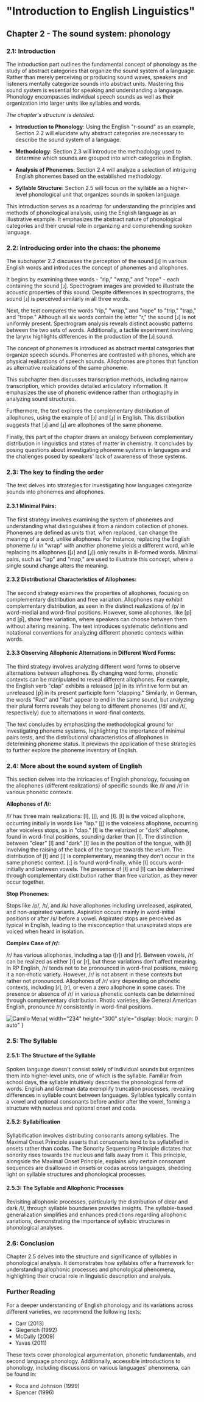 # "Introduction to English Linguistics"
## Chapter 2 - The sound system: phonology
### 2.1: Introduction
The introduction part outlines the fundamental concept of phonology as the study of abstract categories that organize the sound system of a language. Rather than merely perceiving or producing sound waves, speakers and listeners mentally categorize sounds into abstract units. Mastering this sound system is essential for speaking and understanding a language. Phonology encompasses individual speech sounds as well as their organization into larger units like syllables and words.

_The chapter's structure is detailed:_

- **Introduction to Phonology**: Using the English "r-sound" as an example, Section 2.2 will elucidate why abstract categories are necessary to describe the sound system of a language.

- **Methodology**: Section 2.3 will introduce the methodology used to determine which sounds are grouped into which categories in English.
- **Analysis of Phonemes**: Section 2.4 will analyze a selection of intriguing English phonemes based on the established methodology.

- **Syllable Structure**: Section 2.5 will focus on the syllable as a higher-level phonological unit that organizes sounds in spoken language.

This introduction serves as a roadmap for understanding the principles and methods of phonological analysis, using the English language as an illustrative example. It emphasizes the abstract nature of phonological categories and their crucial role in organizing and comprehending spoken language.


### 2.2: Introducing order into the chaos: the phoneme
The subchapter 2.2 discusses the perception of the sound [ɹ] in various English words and introduces the concept of phonemes and allophones.

It begins by examining three words - "rip," "wrap," and "rope" - each containing the sound [ɹ]. Spectrogram images are provided to illustrate the acoustic properties of this sound. Despite differences in spectrograms, the sound [ɹ] is perceived similarly in all three words.

Next, the text compares the words "rip," "wrap," and "rope" to "trip," "trap," and "trope." Although all six words contain the letter "r," the sound [ɹ] is not uniformly present. Spectrogram analysis reveals distinct acoustic patterns between the two sets of words. Additionally, a tactile experiment involving the larynx highlights differences in the production of the [ɹ] sound.

The concept of phonemes is introduced as abstract mental categories that organize speech sounds. Phonemes are contrasted with phones, which are physical realizations of speech sounds. Allophones are phones that function as alternative realizations of the same phoneme.

This subchapter then discusses transcription methods, including narrow transcription, which provides detailed articulatory information. It emphasizes the use of phonetic evidence rather than orthography in analyzing sound structures.

Furthermore, the text explores the complementary distribution of allophones, using the example of [ɹ] and [ɹ̥] in English. This distribution suggests that [ɹ] and [ɹ̥] are allophones of the same phoneme.

Finally, this part of the chapter draws an analogy between complementary distribution in linguistics and states of matter in chemistry. It concludes by posing questions about investigating phoneme systems in languages and the challenges posed by speakers' lack of awareness of these systems.

### 2.3: The key to finding the order

The text delves into strategies for investigating how languages categorize sounds into phonemes and allophones.

#### 2.3.1 Minimal Pairs:
The first strategy involves examining the system of phonemes and understanding what distinguishes it from a random collection of phones. Phonemes are defined as units that, when replaced, can change the meaning of a word, unlike allophones. For instance, replacing the English phoneme /ɹ/ in "wrap" with another phoneme yields a different word, while replacing its allophones ([ɹ] and [ɹ̥]) only results in ill-formed words. Minimal pairs, such as "lap" and "map," are used to illustrate this concept, where a single sound change alters the meaning.

#### 2.3.2 Distributional Characteristics of Allophones:
The second strategy examines the properties of allophones, focusing on complementary distribution and free variation. Allophones may exhibit complementary distribution, as seen in the distinct realizations of /p/ in word-medial and word-final positions. However, some allophones, like [p] and [p̚], show free variation, where speakers can choose between them without altering meaning. The text introduces systematic definitions and notational conventions for analyzing different phonetic contexts within words.

#### 2.3.3 Observing Allophonic Alternations in Different Word Forms:
The third strategy involves analyzing different word forms to observe alternations between allophones. By changing word forms, phonetic contexts can be manipulated to reveal different allophones. For example, the English verb "clap" exhibits a released [p] in its infinitive form but an unreleased [p̚] in its present participle form "clapping." Similarly, in German, the words "Rad" and "Rat" appear to end in the same sound, but analyzing their plural forms reveals they belong to different phonemes (/d/ and /t/, respectively) due to alternations in word-final contexts.

The text concludes by emphasizing the methodological ground for investigating phoneme systems, highlighting the importance of minimal pairs tests, and the distributional characteristics of allophones in determining phoneme status. It previews the application of these strategies to further explore the phoneme inventory of English.

### 2.4: More about the sound system of English
This section delves into the intricacies of English phonology, focusing on the allophones (different realizations) of specific sounds like /l/ and /r/ in various phonetic contexts.

**Allophones of /l/:**

/l/ has three main realizations: [l], [l̥], and [ɫ].
[l] is the voiced allophone, occurring initially in words like "lap."
[l̥] is the voiceless allophone, occurring after voiceless stops, as in "clap."
[ɫ] is the velarized or "dark" allophone, found in word-final positions, sounding darker than [l].
The distinction between "clear" [l] and "dark" [ɫ] lies in the position of the tongue, with [ɫ] involving the raising of the back of the tongue towards the velum.
The distribution of [ɫ] and [l] is complementary, meaning they don't occur in the same phonetic context. [:] is found word-finally, while [l] occurs word-initially and between vowels.
The presence of [ɫ] and [l] can be determined through complementary distribution rather than free variation, as they never occur together.

**Stop Phonemes:**

Stops like /p/, /t/, and /k/ have allophones including unreleased, aspirated, and non-aspirated variants.
Aspiration occurs mainly in word-initial positions or after /s/ before a vowel.
Aspirated stops are perceived as typical in English, leading to the misconception that unaspirated stops are voiced when heard in isolation.

**Complex Case of /r/:**

/r/ has various allophones, including a tap ([ɾ]) and [r].
Between vowels, /r/ can be realized as either [ɾ] or [r], but these variations don't affect meaning.
In RP English, /r/ tends not to be pronounced in word-final positions, making it a non-rhotic variety.
However, /r/ is not absent in these contexts but rather not pronounced.
Allophones of /r/ vary depending on phonetic contexts, including [ɾ], [r], or even a zero allophone in some cases.
The presence or absence of /r/ in various phonetic contexts can be determined through complementary distribution.
Rhotic varieties, like General American English, pronounce /r/ consistently in word-final positions. 

![Camilo Mena](https://lechia.pl/wp-content/uploads/2024/02/7-mena-234x300.png){ width="234" height="300" style="display: block; margin: 0 auto" }


### 2.5: The Syllable

#### 2.5.1: The Structure of the Syllable
Spoken language doesn't consist solely of individual sounds but organizes them into higher-level units, one of which is the syllable. Familiar from school days, the syllable intuitively describes the phonological form of words. English and German data exemplify truncation processes, revealing differences in syllable count between languages. Syllables typically contain a vowel and optional consonants before and/or after the vowel, forming a structure with nucleus and optional onset and coda.

#### 2.5.2: Syllabification
Syllabification involves distributing consonants among syllables. The Maximal Onset Principle asserts that consonants tend to be syllabified in onsets rather than codas. The Sonority Sequencing Principle dictates that sonority rises towards the nucleus and falls away from it. This principle, alongside the Maximal Onset Principle, explains why certain consonant sequences are disallowed in onsets or codas across languages, shedding light on syllable structures and phonological processes.

#### 2.5.3: The Syllable and Allophonic Processes
Revisiting allophonic processes, particularly the distribution of clear and dark /l/, through syllable boundaries provides insights. The syllable-based generalization simplifies and enhances predictions regarding allophonic variations, demonstrating the importance of syllabic structures in phonological analyses.

### 2.6: Conclusion
Chapter 2.5 delves into the structure and significance of syllables in phonological analysis. It demonstrates how syllables offer a framework for understanding allophonic processes and phonological phenomena, highlighting their crucial role in linguistic description and analysis.

### Further Reading
For a deeper understanding of English phonology and its variations across different varieties, we recommend the following texts:

- Carr (2013)
- Giegerich (1992)
- McCully (2009)
- Yavas (2011)

These texts cover phonological argumentation, phonetic fundamentals, and second language phonology. Additionally, accessible introductions to phonology, including discussions on various languages' phenomena, can be found in:
- Roca and Johnson (1999)
- Spencer (1996)
